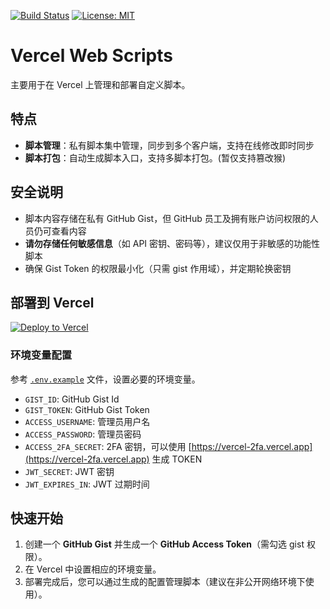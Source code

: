 [![Build Status](https://github.com/DavidKk/vercel-web-scripts/actions/workflows/coverage.workflow.yml/badge.svg)](https://github.com/DavidKk/vercel-web-scripts/actions/workflows/coverage.workflow.yml) [![License: MIT](https://img.shields.io/badge/License-MIT-yellow.svg)](https://opensource.org/licenses/MIT)

# Vercel Web Scripts

主要用于在 Vercel 上管理和部署自定义脚本。

## 特点

- **脚本管理**：私有脚本集中管理，同步到多个客户端，支持在线修改即时同步
- **脚本打包**：自动生成脚本入口，支持多脚本打包。(暂仅支持篡改猴)

## 安全说明

- 脚本内容存储在私有 GitHub Gist，但 GitHub 员工及拥有账户访问权限的人员仍可查看内容
- **请勿存储任何敏感信息**（如 API 密钥、密码等），建议仅用于非敏感的功能性脚本
- 确保 Gist Token 的权限最小化（只需 gist 作用域），并定期轮换密钥

## 部署到 Vercel

[![Deploy to Vercel](https://vercel.com/button)](https://vercel.com/new/clone?repository-url=https%3A%2F%2Fgithub.com%2FDavidKk%2Fvercel-web-scripts)

### 环境变量配置

参考 [`.env.example`](./.env.example) 文件，设置必要的环境变量。

- `GIST_ID`: GitHub Gist Id
- `GIST_TOKEN`: GitHub Gist Token
- `ACCESS_USERNAME`: 管理员用户名
- `ACCESS_PASSWORD`: 管理员密码
- `ACCESS_2FA_SECRET`: 2FA 密钥，可以使用 [https://vercel-2fa.vercel.app](https://vercel-2fa.vercel.app) 生成 TOKEN
- `JWT_SECRET`: JWT 密钥
- `JWT_EXPIRES_IN`: JWT 过期时间

## 快速开始

1. 创建一个 **GitHub Gist** 并生成一个 **GitHub Access Token**（需勾选 gist 权限）。
2. 在 Vercel 中设置相应的环境变量。
3. 部署完成后，您可以通过生成的配置管理脚本（建议在非公开网络环境下使用）。